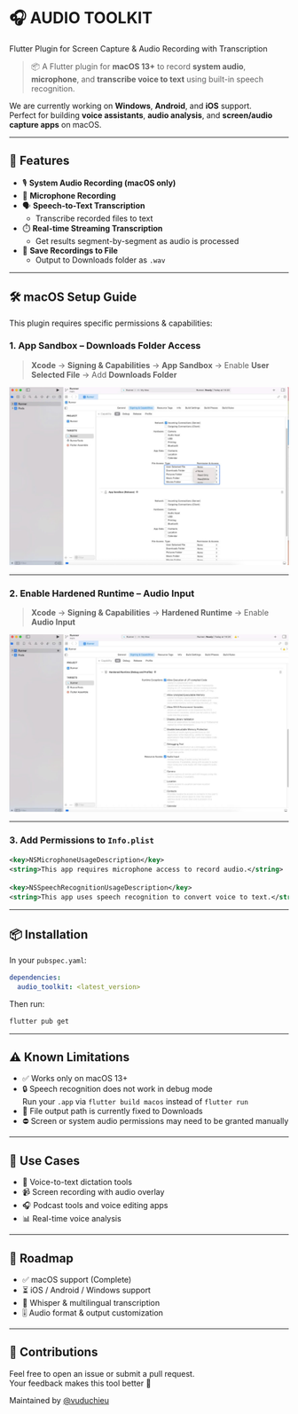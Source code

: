 
# 🎧 AUDIO TOOLKIT
Flutter Plugin for Screen Capture & Audio Recording with Transcription

> 📦 A Flutter plugin for **macOS 13+** to record **system audio**, **microphone**, and **transcribe voice to text** using built-in speech recognition.

We are currently working on **Windows**, **Android**, and **iOS** support.  
Perfect for building **voice assistants**, **audio analysis**, and **screen/audio capture apps** on macOS.

---

## 🧠 Features

- 🎙️ **System Audio Recording (macOS only)**
- 🎤 **Microphone Recording**
- 🗣️ **Speech-to-Text Transcription**
  - Transcribe recorded files to text
- ⏱️ **Real-time Streaming Transcription**
  - Get results segment-by-segment as audio is processed
- 📁 **Save Recordings to File**
  - Output to Downloads folder as `.wav`

---

## 🛠️ macOS Setup Guide

This plugin requires specific permissions & capabilities:

### 1. App Sandbox – Downloads Folder Access
> **Xcode** → **Signing & Capabilities** → **App Sandbox** → Enable **User Selected File** → Add **Downloads Folder**

![sandbox config](https://raw.githubusercontent.com/vuduchiieu/audio_toolkit/main/images/1.jpg)

---

### 2. Enable Hardened Runtime – Audio Input
> **Xcode** → **Signing & Capabilities** → **Hardened Runtime** → Enable **Audio Input**

![runtime config](https://raw.githubusercontent.com/vuduchiieu/audio_toolkit/main/images/2.jpg)

---

### 3. Add Permissions to `Info.plist`

```xml
<key>NSMicrophoneUsageDescription</key>
<string>This app requires microphone access to record audio.</string>

<key>NSSpeechRecognitionUsageDescription</key>
<string>This app uses speech recognition to convert voice to text.</string>
```

---

## 📦 Installation

In your `pubspec.yaml`:

```yaml
dependencies:
  audio_toolkit: <latest_version>
```

Then run:

```bash
flutter pub get
```

---

## ⚠️ Known Limitations

- ✅ Works only on macOS 13+
- 🔒 Speech recognition does not work in debug mode  
  Run your `.app` via `flutter build macos` instead of `flutter run`
- 📁 File output path is currently fixed to Downloads
- ⛔ Screen or system audio permissions may need to be granted manually

---

## 🧭 Use Cases

- 🎤 Voice-to-text dictation tools
- 📹 Screen recording with audio overlay
- 🎧 Podcast tools and voice editing apps
- 📊 Real-time voice analysis

---

## 🔮 Roadmap

- ✅ macOS support (Complete)
- ⏳ iOS / Android / Windows support
- 📜 Whisper & multilingual transcription
- 🎚️ Audio format & output customization

---

## 🤝 Contributions

Feel free to open an issue or submit a pull request.  
Your feedback makes this tool better 💜

Maintained by [@vuduchieu](https://github.com/vuduchiieu)
